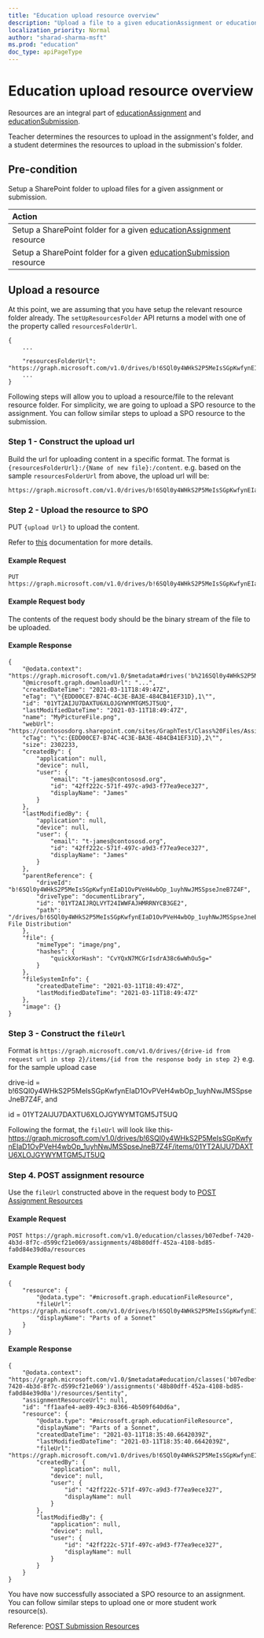 ```yaml
---
title: "Education upload resource overview"
description: "Upload a file to a given educationAssignment or educationSubmission resource."
localization_priority: Normal
author: "sharad-sharma-msft"
ms.prod: "education"
doc_type: apiPageType
---
```


# Education upload resource overview

Resources are an integral part of [educationAssignment](/graph/api/resources/educationassignment.md) and [educationSubmission](/graph/api/resources/educationsubmission.md). 

Teacher determines the resources to upload in the assignment's folder, and a student determines the resources to upload in the submission's folder.

## Pre-condition

Setup a SharePoint folder to upload files for a given assignment or submission. 

| Action  |
|:--------|
| Setup a SharePoint folder for a given [educationAssignment](/graph/api/resources/educationAssignment.md) resource|
| Setup a SharePoint folder for a given [educationSubmission](/graph/api/resources/educationSubmission.md) resource|

## Upload a resource

At this point, we are assuming that you have setup the relevant resource folder already. The `setUpResourcesFolder` API returns a model with one of the property called `resourcesFolderUrl`.

```http
{
    ...

    "resourcesFolderUrl": "https://graph.microsoft.com/v1.0/drives/b!6SQl0y4WHkS2P5MeIsSGpKwfynEIaD1OvPVeH4wbOp_1uyhNwJMSSpseJneB7Z4F/items/01YT2AIJRQLVYT24IWWFAJHMRRNYCB3GFA"
    ...
}
```

Following steps will allow you to upload a resource/file to the relevant resource folder. For simplicity, we are going to upload a SPO resource to the assignment. You can follow similar steps to upload a SPO resource to the submission.

### Step 1 - Construct the upload url
Build the url for uploading content in a specific format. The format is `{resourcesFolderUrl}:/{Name of new file}:/content`.
e.g. based on the sample `resourcesFolderUrl` from above, the upload url will be:
```http
https://graph.microsoft.com/v1.0/drives/b!6SQl0y4WHkS2P5MeIsSGpKwfynEIaD1OvPVeH4wbOp_1uyhNwJMSSpseJneB7Z4F/items/01YT2AIJRQLVYT24IWWFAJHMRRNYCB3GE2:/MyPictureFile.png:/content
```

### Step 2 - Upload the resource to SPO

PUT `{upload Url}` to upload the content. 

Refer to [this](/graph/api/driveitem-createuploadsession?view=graph-rest-1.0&preserve-view=true) documentation for more details.

#### Example Request
```http
PUT https://graph.microsoft.com/v1.0/drives/b!6SQl0y4WHkS2P5MeIsSGpKwfynEIaD1OvPVeH4wbOp_1uyhNwJMSSpseJneB7Z4F/items/01YT2AIJRQLVYT24IWWFAJHMRRNYCB3GE2:/MyPictureFile.png:/content
```
#### Example Request body
The contents of the request body should be the binary stream of the file to be uploaded.

#### Example Response
```http
{
    "@odata.context": "https://graph.microsoft.com/v1.0/$metadata#drives('b%216SQl0y4WHkS2P5MeIsSGpKwfynEIaD1OvPVeH4wbOp_1uyhNwJMSSpseJneB7Z4F')/items/$entity",
    "@microsoft.graph.downloadUrl": "...",
    "createdDateTime": "2021-03-11T18:49:47Z",
    "eTag": "\"{EDD00CE7-B74C-4C3E-BA3E-484CB41EF31D},1\"",
    "id": "01YT2AIJU7DAXTU6XLOJGYWYMTGM5JT5UQ",
    "lastModifiedDateTime": "2021-03-11T18:49:47Z",
    "name": "MyPictureFile.png",
    "webUrl": "https://contososdorg.sharepoint.com/sites/GraphTest/Class%20Files/Assignments/Test%20File%20Distribution/MyPictureFile.png",
    "cTag": "\"c:{EDD00CE7-B74C-4C3E-BA3E-484CB41EF31D},2\"",
    "size": 2302233,
    "createdBy": {
        "application": null,
        "device": null,
        "user": {
            "email": "t-james@contososd.org",
            "id": "42ff222c-571f-497c-a9d3-f77ea9ece327",
            "displayName": "James"
        }
    },
    "lastModifiedBy": {
        "application": null,
        "device": null,
        "user": {
            "email": "t-james@contososd.org",
            "id": "42ff222c-571f-497c-a9d3-f77ea9ece327",
            "displayName": "James"
        }
    },
    "parentReference": {
        "driveId": "b!6SQl0y4WHkS2P5MeIsSGpKwfynEIaD1OvPVeH4wbOp_1uyhNwJMSSpseJneB7Z4F",
        "driveType": "documentLibrary",
        "id": "01YT2AIJRQLVYT24IWWFAJHMRRNYCB3GE2",
        "path": "/drives/b!6SQl0y4WHkS2P5MeIsSGpKwfynEIaD1OvPVeH4wbOp_1uyhNwJMSSpseJneB7Z4F/root:/Assignments/Test File Distribution"
    },
    "file": {
        "mimeType": "image/png",
        "hashes": {
            "quickXorHash": "CvYQxN7MCGrIsdrA38c6wWhOu5g="
        }
    },
    "fileSystemInfo": {
        "createdDateTime": "2021-03-11T18:49:47Z",
        "lastModifiedDateTime": "2021-03-11T18:49:47Z"
    },
    "image": {}
}
```

### Step 3 - Construct the `fileUrl`
Format is `https://graph.microsoft.com/v1.0/drives/{drive-id from request url in step 2}/items/{id from the response body in step 2}`
e.g. for the sample upload case

drive-id = b!6SQl0y4WHkS2P5MeIsSGpKwfynEIaD1OvPVeH4wbOp_1uyhNwJMSSpseJneB7Z4F, and 

id = 01YT2AIJU7DAXTU6XLOJGYWYMTGM5JT5UQ

Following the format, the `fileUrl` will look like this-
https://graph.microsoft.com/v1.0/drives/b!6SQl0y4WHkS2P5MeIsSGpKwfynEIaD1OvPVeH4wbOp_1uyhNwJMSSpseJneB7Z4F/items/01YT2AIJU7DAXTU6XLOJGYWYMTGM5JT5UQ

### Step 4. POST assignment resource
Use the `fileUrl` constructed above in the request body to [POST Assignment Resources](/graph/api/educationassignment-post-resources)

#### Example Request 
```http
POST https://graph.microsoft.com/v1.0/education/classes/b07edbef-7420-4b3d-8f7c-d599cf21e069/assignments/48b80dff-452a-4108-bd85-fa0d84e39d0a/resources
```
#### Example Request body
```http
{
    "resource": {
        "@odata.type": "#microsoft.graph.educationFileResource",
        "fileUrl": "https://graph.microsoft.com/v1.0/drives/b!6SQl0y4WHkS2P5MeIsSGpKwfynEIaD1OvPVeH4wbOp_1uyhNwJMSSpseJneB7Z4F/items/01YT2AIJU7DAXTU6XLOJGYWYMTGM5JT5UQ",
        "displayName": "Parts of a Sonnet"
    }
}
```

#### Example Response
```http
{
    "@odata.context": "https://graph.microsoft.com/v1.0/$metadata#education/classes('b07edbef-7420-4b3d-8f7c-d599cf21e069')/assignments('48b80dff-452a-4108-bd85-fa0d84e39d0a')/resources/$entity",
    "assignmentResourceUrl": null,
    "id": "ff1aafe4-ae89-49c3-8366-4b509f640d6a",
    "resource": {
        "@odata.type": "#microsoft.graph.educationFileResource",
        "displayName": "Parts of a Sonnet",
        "createdDateTime": "2021-03-11T18:35:40.6642039Z",
        "lastModifiedDateTime": "2021-03-11T18:35:40.6642039Z",
        "fileUrl": "https://graph.microsoft.com/v1.0/drives/b!6SQl0y4WHkS2P5MeIsSGpKwfynEIaD1OvPVeH4wbOp_1uyhNwJMSSpseJneB7Z4F/items/01YT2AIJU7DAXTU6XLOJGYWYMTGM5JT5UQ",
        "createdBy": {
            "application": null,
            "device": null,
            "user": {
                "id": "42ff222c-571f-497c-a9d3-f77ea9ece327",
                "displayName": null
            }
        },
        "lastModifiedBy": {
            "application": null,
            "device": null,
            "user": {
                "id": "42ff222c-571f-497c-a9d3-f77ea9ece327",
                "displayName": null
            }
        }
    }
}
```

You have now successfully associated a SPO resource to an assignment. You can follow similar steps to upload one or more student work resource(s).

Reference: [POST Submission Resources](/graph/api/educationsubmission-post-resources)